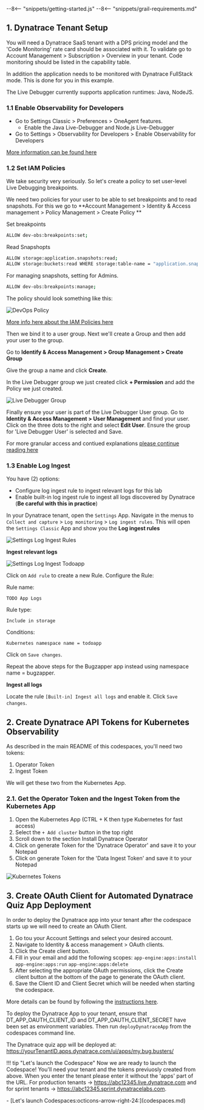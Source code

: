 --8<-- "snippets/getting-started.js"
--8<-- "snippets/grail-requirements.md"

## 1. Dynatrace Tenant Setup
You will need a Dynatrace SaaS tenant with a DPS pricing model and the 'Code Monitoring' rate card should be associated with it. To validate go to Account Management > Subscription > Overview in your tenant. Code monitoring should be listed in the capability table.

In addition the application needs to be monitored with Dynatrace FullStack mode. This is done for you in this example.

The Live Debugger currently supports application runtimes: Java, NodeJS.

### 1.1 Enable Observability for Developers

- Go to Settings Classic > Preferences > OneAgent features.
     - Enable the Java Live-Debugger and Node.js Live-Debugger
- Go to Settings > Observability for Developers > Enable Observability for Developers

[More information can be found here](https://docs.dynatrace.com/docs/observe/applications-and-microservices/developer-observability/do-enable)


### 1.2 Set IAM Policies 
We take security very seriously. So let's create a policy to set user-level Live Debugging breakpoints. 

We need two policies for your user to be able to set breakpoints and to read snapshots. 
For this we go to **Account Management > Identity & Access management > Policy Management > Create Policy **

Set breakpoints
```bash
ALLOW dev-obs:breakpoints:set;
```
Read Snapshopts
```bash
ALLOW storage:application.snapshots:read;
ALLOW storage:buckets:read WHERE storage:table-name = "application.snapshots";
```

For managing snapshots, setting for Admins.
```bash
ALLOW dev-obs:breakpoints:manage;
```

The policy should look something like this:

![DevOps Policy](img/devops_policy.png)

[More info here about the IAM Policies here](https://docs.dynatrace.com/docs/observe/applications-and-microservices/developer-observability/offering-capabilities/setup)

Then we bind it to a user group. Next we'll create a Group and then add your user to the group.

Go to **Identify & Access Management > Group Management > Create Group**

Give the group a name and click **Create**.

In the Live Debugger group we just created click **+ Permission** and add the Policy we just created.

![Live Debugger Group](img/live-debugger-group.png)

Finally ensure your user is part of the Live Debugger User group. Go to **Identity & Access Management > User Management** and find your user. Click on the three dots to the right and select **Edit User**. Ensure the group for 'Live Debugger User' is selected and Save.

For more granular access and contiued explanations [please continue reading here](https://docs.dynatrace.com/docs/observe/applications-and-microservices/developer-observability/offering-capabilities/setup) 


### 1.3 Enable Log Ingest

You have (2) options:

- Configure log ingest rule to ingest relevant logs for this lab
- Enable built-in log ingest rule to ingest all logs discovered by Dynatrace (**Be careful with this in practice**)

In your Dynatrace tenant, open the `Settings` App.  Navigate in the menus to `Collect and capture` > `Log monitoring` > `Log ingest rules`.  This will open the `Settings Classic` App and show you the **Log ingest rules**

![Settings Log Ingest Rules](img/settings_log_ingest_rules.png)

**Ingest relevant logs**

![Settings Log Ingest Todoapp](img/settings_log_ingest_todoapp.png)

Click on `Add rule` to create a new Rule.  Configure the Rule:

Rule name:
```text
TODO App Logs
```

Rule type:
```text
Include in storage
```

Conditions:
```text
Kubernetes namespace name = todoapp
```

Click on `Save changes`. 

Repeat the above steps for the Bugzapper app instead using namespace name = bugzapper.

**Ingest all logs**

Locate the rule `[Built-in] Ingest all logs` and enable it.  Click `Save changes`.

## 2. Create Dynatrace API Tokens for Kubernetes Observability
As described in the main README of this codespaces, you'll need two tokens:

1. Operator Token
2. Ingest Token 

We will get these two from the Kubernetes App. 

### 2.1. Get the Operator Token and the Ingest Token from the Kubernetes App

1. Open the Kubernetes App (CTRL + K then type Kubernetes for fast access)
2. Select the `+ Add cluster` button in the top right
3. Scroll down to the section Install Dynatrace Operator 
4. Click on generate Token for the 'Dynatrace Operator' and save it to your Notepad
5. Click on generate Token for the 'Data Ingest Token' and save it to your Notepad

![Kubernetes Tokens](img/k8s_tokens.png)

## 3. Create OAuth Client for Automated Dynatrace Quiz App Deployment
In order to deploy the Dynatrace app into your tenant after the codespace starts up we will need to create an OAuth Client.

1. Go tou your Account Settings and select your desired account.
2. Navigate to Identity & access management > OAuth clients.
3. Click the Create client button.
4. Fill in your email and add the following scopes: `app-engine:apps:install` `app-engine:apps:run` `app-engine:apps:delete`
5. After selecting the appropriate OAuth permissions, click the Create client button at the bottom of the page to generate the OAuth client.
6. Save the Client ID and Client Secret which will be needed when starting the codespace.

More details can be found by following the [instructions here](https://developer.dynatrace.com/develop/deploy-your-app/#deploy-from-a-cicd-pipeline).

To deploy the Dynatrace App to your tenant, ensure that DT_APP_OAUTH_CLIENT_ID and DT_APP_OAUTH_CLIENT_SECRET have been set as environment variables. Then run `deployDynatraceApp` from the codespaces command line.

The Dynatrace quiz app will be deployed at: https://yourTenantID.apps.dynatrace.com/ui/apps/my.bug.busters/

!!! tip "Let's launch the Codespace"
    Now we are ready to launch the Codespace! You'll need your tenant and the tokens previuosly created from above. When you enter the tenant please enter it without the 'apps' part of the URL. For production tenants -> https://abc12345.live.dynatrace.com and for sprint tenants -> https://abc12345.sprint.dynatracelabs.com.


<div class="grid cards" markdown>
- [Let's launch Codespaces:octicons-arrow-right-24:](codespaces.md)
</div>